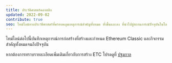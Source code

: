 ```yaml
---
title: ประวัติศาสตร์คลาสสิก
updated: 2022-09-02
contribute: true
seo: ไทม์ไลน์ทางประวัติศาสตร์ที่ครอบคลุมเหตุการณ์สำคัญทั้งหมด ทั้งขึ้นและลง ที่นำไปสู่สถานการณ์ปัจจุบันในโลกมหัศจรรย์ของ Ethereum Classic
---
```


ไทม์ไลน์ต่อไปนี้บันทึกเหตุการณ์การก่อสร้างที่สร้างและกำหนด Ethereum Classic และกิจกรรมสำคัญทั้งหมดจนถึงปัจจุบัน

หากต้องการทราบรายละเอียดเพิ่มเติมเกี่ยวกับการสร้าง ETC โปรดดูที่ [ปฐมกาล](/why-classic/genesis)
